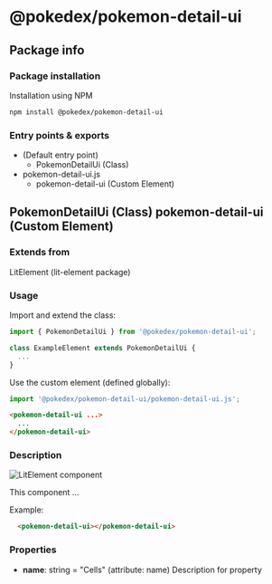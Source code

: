 # @pokedex/pokemon-detail-ui

## Package info

### Package installation

Installation using NPM

```bash
npm install @pokedex/pokemon-detail-ui
```

### Entry points & exports

- (Default entry point)
  - PokemonDetailUi (Class)
- pokemon-detail-ui.js
  - pokemon-detail-ui (Custom Element)


## PokemonDetailUi (Class) pokemon-detail-ui (Custom Element) 

### Extends from

LitElement (lit-element package)

### Usage

Import and extend the class:

```js
import { PokemonDetailUi } from '@pokedex/pokemon-detail-ui';

class ExampleElement extends PokemonDetailUi {
  ...
}
```

Use the custom element (defined globally):

```js
import '@pokedex/pokemon-detail-ui/pokemon-detail-ui.js';
```

```html
<pokemon-detail-ui ...>
  ...
</pokemon-detail-ui>
```

### Description

![LitElement component](https://img.shields.io/badge/litElement-component-blue.svg)

This component ...

Example:

```html
  <pokemon-detail-ui></pokemon-detail-ui>
```

### Properties

- **name**: string = "Cells" (attribute: name)
    Description for property

